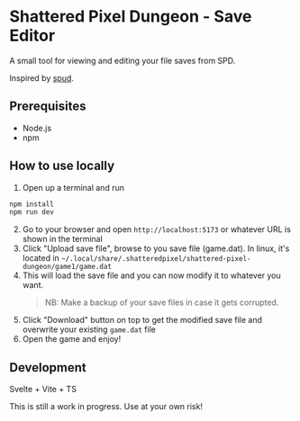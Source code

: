 # Shattered Pixel Dungeon - Save Editor

A small tool for viewing and editing your file saves from SPD.

Inspired by [spud](https://github.com/Infinixius/spud).

## Prerequisites

- Node.js
- npm

## How to use locally

1. Open up a terminal and run

```bash
npm install
npm run dev
```

2. Go to your browser and open `http://localhost:5173` or whatever URL is shown in the terminal
3. Click "Upload save file", browse to you save file (game.dat). In linux, it's located in `~/.local/share/.shatteredpixel/shattered-pixel-dungeon/game1/game.dat`
4. This will load the save file and you can now modify it to whatever you want.
   > NB: Make a backup of your save files in case it gets corrupted.
5. Click "Download" button on top to get the modified save file and overwrite your existing `game.dat` file
6. Open the game and enjoy!

## Development

Svelte + Vite + TS

This is still a work in progress. Use at your own risk!
